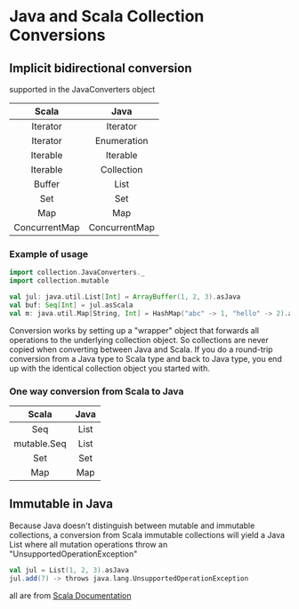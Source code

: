 # Java and Scala Collection Conversions

## Implicit bidirectional conversion

supported in the JavaConverters object

Scala | Java
:----:|:----:
Iterator|Iterator
Iterator|Enumeration
Iterable|Iterable
Iterable|Collection
Buffer|List
Set|Set
Map|Map
ConcurrentMap|ConcurrentMap

### Example of usage

```scala
import collection.JavaConverters._
import collection.mutable

val jul: java.util.List[Int] = ArrayBuffer(1, 2, 3).asJava
val buf: Seq[Int] = jul.asScala
val m: java.util.Map[String, Int] = HashMap("abc" -> 1, "hello" -> 2).asJava
```

Conversion works by setting up a "wrapper" object that forwards all operations to the underlying collection object. So collections are never copied when converting between Java and Scala. If you do a round-trip conversion from a Java type to Scala type and back to Java type, you end up with the identical collection object you started with.

### One way conversion from Scala to Java

Scala | Java
:----:|:----:
Seq|List
mutable.Seq|List
Set|Set
Map|Map

## Immutable in Java

Because Java doesn't distinguish between mutable and immutable collections, a conversion from Scala immutable collections will yield a Java List where all mutation operations throw an "UnsupportedOperationException"

```scala
val jul = List(1, 2, 3).asJava
jul.add(7) -> throws java.lang.UnsupportedOperationException
```

all are from [Scala Documentation](http://docs.scala-lang.org/overviews/collections/conversions-between-java-and-scala-collections.html)
